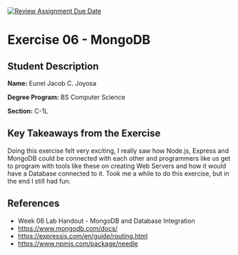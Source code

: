 [![Review Assignment Due Date](https://classroom.github.com/assets/deadline-readme-button-22041afd0340ce965d47ae6ef1cefeee28c7c493a6346c4f15d667ab976d596c.svg)](https://classroom.github.com/a/PGZ3017l)

# Exercise 06 - MongoDB

## Student Description

**Name:** Eunel Jacob C. Joyosa

**Degree Program:** BS Computer Science

**Section:** C-1L

## Key Takeaways from the Exercise
Doing this exercise felt very exciting, I really saw how Node.js, Express and MongoDB could be connected with each other and programmers like us get to program with tools like these on creating Web Servers and how it would have a Database connected to it. Took me a while to do this exercise, but in the end I still had fun.

## References
- Week 06 Lab Handout - MongoDB and Database Integration
- https://www.mongodb.com/docs/
- https://expressjs.com/en/guide/routing.html
- https://www.npmjs.com/package/needle